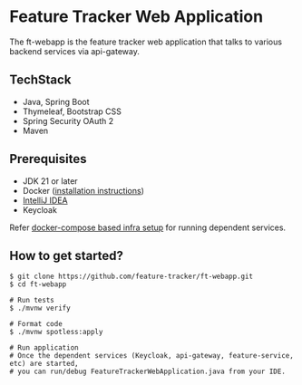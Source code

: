 # Feature Tracker Web Application

The ft-webapp is the feature tracker web application that talks to various backend services 
via api-gateway. 

## TechStack
* Java, Spring Boot
* Thymeleaf, Bootstrap CSS
* Spring Security OAuth 2
* Maven

## Prerequisites
* JDK 21 or later
* Docker ([installation instructions](https://docs.docker.com/engine/install/))
* [IntelliJ IDEA](https://www.jetbrains.com/idea/)
* Keycloak

Refer [docker-compose based infra setup](https://github.com/feature-tracker/docker-infra) for running dependent services.

## How to get started?

```shell
$ git clone https://github.com/feature-tracker/ft-webapp.git
$ cd ft-webapp

# Run tests
$ ./mvnw verify

# Format code
$ ./mvnw spotless:apply

# Run application
# Once the dependent services (Keycloak, api-gateway, feature-service, etc) are started, 
# you can run/debug FeatureTrackerWebApplication.java from your IDE.
```
